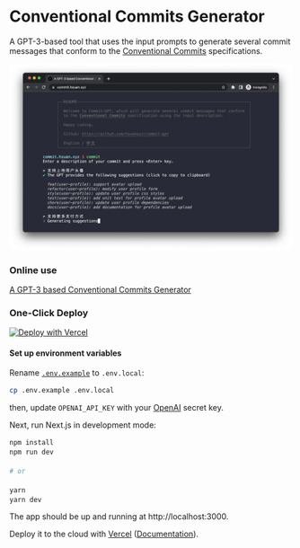 # Conventional Commits Generator

A GPT-3-based tool that uses the input prompts to generate several commit messages that conform to the [Conventional Commits](https://www.conventionalcommits.org) specifications.

<p align="center">
    <img alt="web site screenshot" src="./screenshot.webp" width="800">
</p>

### Online use

[A GPT-3 based Conventional Commits Generator](http://commit.hsuan.xyz/)

### One-Click Deploy

[![Deploy with Vercel](https://vercel.com/button)](https://vercel.com/new/clone?repository-url=https://github.com/hsuanxyz/commit-gpt/tree/main&project-name=commit-gpt&repository-name=commit-gpt&env=OPENAI_API_KEY)

#### Set up environment variables

Rename [`.env.example`](.env.example) to `.env.local`:

```bash
cp .env.example .env.local
```

then, update `OPENAI_API_KEY` with your [OpenAI](https://beta.openai.com/account/api-keys) secret key.

Next, run Next.js in development mode:

```bash
npm install
npm run dev

# or

yarn
yarn dev
```

The app should be up and running at http://localhost:3000.

Deploy it to the cloud with [Vercel](https://vercel.com/new?utm_source=github&utm_medium=readme&utm_campaign=edge-middleware-eap) ([Documentation](https://nextjs.org/docs/deployment)).

